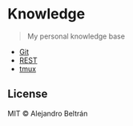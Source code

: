# Knowledge

> My personal knowledge base

- [Git](git.md)
- [REST](rest.md)
- [tmux](tmux.md)

## License

MIT © Alejandro Beltrán
